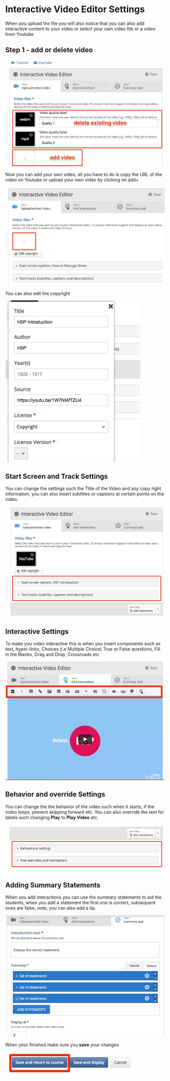 # Interactive Video Editor Settings

When you upload the file you will also notice that you can also add interactive content to your video or select your own video file or a video from Youtube

## Step 1 - add or delete video

![](img/10.jpg)

Now you can add your own video, all you have to do is copy the URL of the video on Youtube or upload your own video by clicking on add+

![](img/11.jpg)

You can also edit the copyright

![](img/12.jpg)


## Start Screen and Track Settings

You can change the settings such the Title of the Video and any copy right information, you can also insert subtitles or captions at certain points on the video. 

![](img/13.jpg)

## Interactive Settings

To make you video interactive this is when you insert components such as text, hyper-links, Choices (i.e Multiple Choice) True or False questions, Fill in the Blanks, Drag and Drop, Crossroads etc

![](img/15.jpg)


## Behavior and override Settings

You can change the the behavior of the video such when it starts, if the video loops, prevent skipping forward etc. You can also override the text for labels such changing **Play** to **Play Video** etc.

![](img/14.jpg)

## Adding Summary Statements

When you add interactions you can use the summary statements to aid the students, when you add a statement the first one is correct, subsequent ones are false, note, you can also add a tip. 

![](img/17.jpg)

When your finished make sure you **save** your changes

![](img/save.jpg)






